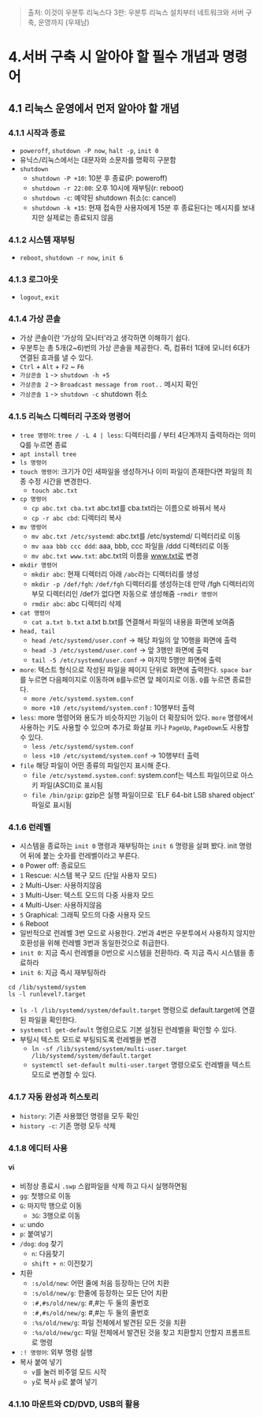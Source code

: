> 출처: 이것이 우분투 리눅스다 3판: 우분투 리눅스 설치부터 네트워크와 서버 구축, 운영까지 (우재남) 

# 4.서버 구축 시 알아야 할 필수 개념과 명령어
## 4.1 리눅스 운영에서 먼저 알아야 할 개념
### 4.1.1 시작과 종료
- `poweroff`, `shutdown -P now`, `halt -p`, `init 0`
- 유닉스/리눅스에서는 대문자와 소문자를 명확히 구분함
- `shutdown`
  * `shutdown -P +10`: 10분 후 종료(P: poweroff)
  * `shutdown -r 22:00`: 오후 10시에 재부팅(r: reboot)
  * `shutdown -c`: 예약된 shutdown 취소(c: cancel)
  * `shutdown -k +15`: 현재 접속한 사용자에게 15분 후 종료된다는 메시지를 보내지만 실제로는 종료되지 않음

### 4.1.2 시스템 재부팅
- `reboot`, `shutdown -r now`, `init 6`

### 4.1.3 로그아웃
- `logout`, `exit`

### 4.1.4 가상 콘솔
- 가상 콘솔이란 '가상의 모니터'라고 생각하면 이해하기 쉽다.
- 우분투는 총 5개(2~6)번의 가상 콘솔을 제공한다. 즉, 컴퓨터 1대에 모니터 6대가 연결된 효과를 낼 수 있다.
- `Ctrl` + `Alt` + `F2` ~ `F6`
- `가상콘솔 1` -> `shutdown -h +5`
- `가상콘솔 2` -> `Broadcast message from root..` 메시지 확인
- `가상콘솔 1` -> `shutdown -c` shutdown 취소

### 4.1.5 리눅스 디렉터리 구조와 명령어
- `tree 명령어`: `tree / -L 4 | less`: 디렉터리를 / 부터 4단계까지 출력하라는 의미 Q를 누르면 종료
- `apt install tree`
- `ls 명령어`
- `touch 명령어`: 크기가 0인 새파일을 생성하거나 이미 파일이 존재한다면 파일의 최종 수정 시간을 변경한다.
  * `touch abc.txt`
- `cp 명령어`
  * `cp abc.txt cba.txt` abc.txt를 cba.txt라는 이름으로 바꿔서 복사
  * `cp -r abc cbd`: 디렉터리 복사
- `mv 명령어`
  * `mv abc.txt /etc/systemd`: abc.txt를 /etc/systemd/ 디렉터리로 이동
  * `mv aaa bbb ccc ddd`: aaa, bbb, ccc 파일을 /ddd 디렉터리로 이동
  * `mv abc.txt www.txt`: abc.txt의 이름을 www.txt로 변경
- `mkdir 명령어`
  * `mkdir abc`: 현재 디렉터리 아래 `/abc`라는 디렉터리를 생성
  * `mkdir -p /def/fgh`: `/def/fgh` 디렉터리를 생성하는데 만약 /fgh 디렉터리의 부모 디렉터리인  /def가 없다면 자동으로 생성해줌
-`rmdir 명령어`
  * `rmdir abc`: abc 디렉터리 삭제
- `cat 명령어`
  * `cat a.txt b.txt` a.txt b.txt를 연결해서 파일의 내용을 화면에 보여줌
- `head, tail`
  * `head /etc/systemd/user.conf` -> 해당 파일의 앞 10행을 화면에 출력
  * `head -3 /etc/systemd/user.conf` -> 앞 3행만 화면에 출력
  * `tail -5 /etc/systemd/user.conf` -> 마지막 5행만 화면에 출력
- `more`: 텍스트 형식으로 작성된 파일을 페이지 단위로 화면에 출력한다. `space bar`를 누르면 다음페이지로 이동하며 `B`를누르면 앞 페이지로 이동. `Q`를 누르면 종료한다.
  * `more /etc/systemd.system.conf`
  * `more +10 /etc/systemd/system.conf` : 10행부터 출력
- `less`: more 명령어와 용도가 비슷하지만 기능이 더 확장되어 있다. `more` 명령에서 사용하는 키도 사용할 수 있으며 추가로
화살표 키나 `PageUp`, `PageDown`도 사용할 수 있다.
  * `less /etc/systemd/system.conf`
  * `less +10 /etc/systemd/system.conf` -> 10행부터 출력
- `file` 해당 파일이 어떤 종류의 파일인지 표시해 준다.
  * `file /etc/systemd.system.conf`: system.conf는 텍스트 파일이므로 아스키 파일(ASCII)로 표시됨
  * `file /bin/gzip`: gzip은 실행 파일이므로 `ELF 64-bit LSB shared object' 파일로 표시됨

### 4.1.6 런레벨
- 시스템을 종료하는 `init 0` 명령과 재부팅하는 `init 6` 명령을 살펴 봤다. init 명령어 뒤에 붙는 숫자를 런레벨이라고 부른다.
- `0` Power off: 종료모드
- `1` Rescue: 시스템 복구 모드 (단일 사용자 모드)
- `2` Multi-User: 사용하지않음
- `3` Multi-User: 텍스트 모드의 다중 사용자 모드
- `4` Multi-User: 사용하지않음
- `5` Graphical: 그래픽 모드의 다중 사용자 모드
- `6` Reboot
- 일반적으로 런레벨 3번 모드로 사용한다. 2번과 4번은 우분투에서 사용하지 않지만 호환성을 위해 런레벨 3번과 동일한것으로 취급한다.
- `init 0`: 지금 즉시 런레벨을 0번으로 시스템을 전환하라. 즉 지금 즉시 시스템을 종료하라
- `init 6`: 지금 즉시 재부팅하라

```shell
cd /lib/systemd/system
ls -l runlevel?.target
```
- `ls -l /lib/systemd/system/default.target` 명령으로 default.target에 연결된 파일을 확인한다.
- `systemctl get-default` 명령으로도 기본 설정된 런레벨을 확인할 수 있다.
- 부팅시 텍스트 모드로 부팅되도록 런레벨을 변경
  * `ln -sf /lib/systemd/system/multi-user.target /lib/systemd/system/default.target`
  * `systemctl set-default multi-user.target` 명령으로도 런레벨을 텍스트 모드로 변경할 수 있다.
  
### 4.1.7 자동 완성과 히스토리
- `history`: 기존 사용했던 명령을 모두 확인
- `history -c`: 기존 명령 모두 삭제

### 4.1.8 에디터 사용
#### vi
- 비정상 종료시 `.swp` 스왑파일을 삭제 하고 다시 실행하면됨
- `gg`: 첫행으로 이동
- `G`: 마지막 행으로 이동
  * `3G`: 3행으로 이동
- `u`: undo
- `p`: 붙여넣기
- `/dog`: `dog` 찾기
  * `n`: 다음찾기
  * `shift + n`: 이전찾기
- 치환
  * `:s/old/new`: 어떤 줄에 처음 등장하는 단어 치환
  * `:s/old/new/g`: 한줄에 등장하는 모든 단어 치환
  * `:#,#s/old/new/g`: #,#는 두 둘의 줄번호
  * `:#,#s/old/new/g`: #,#는 두 둘의 줄번호
  * `:%s/old/new/g`: 파일 전체에서 발견된 모든 것을 치환
  * `:%s/old/new/gc`: 파일 전체에서 발견된 것을 찾고 치환할지 안할지 프롬프트로 명령
- `:! 명령어`: 외부 명령 실행
- 복사 붙여 넣기
  * `v`를 눌러 비주얼 모드 시작
  * `y`로 복사 `p`로 붙여 넣기

### 4.1.10 마운트와 CD/DVD, USB의 활용
